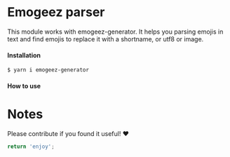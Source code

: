 # Emogeez parser

This module works with emogeez-generator. It helps you parsing emojis in text and find emojis to replace it with a shortname, or utf8 or image.

#### Installation 
```bash
$ yarn i emogeez-generator
```

#### How to use


# Notes

Please contribute if you found it useful! ❤️

```javascript
return 'enjoy';
```

